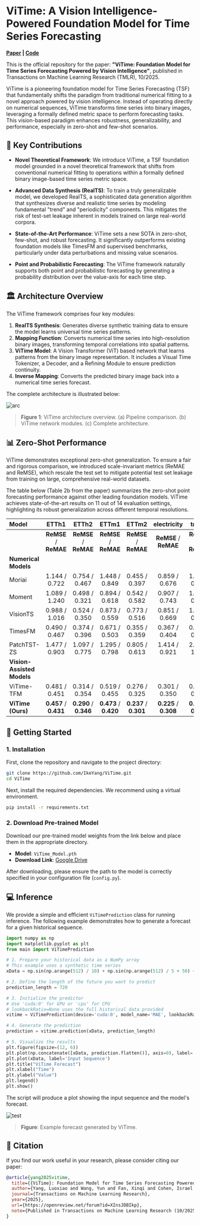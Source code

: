 # ViTime: A Vision Intelligence-Powered Foundation Model for Time Series Forecasting

**[Paper](https://openreview.net/forum?id=XInsJDBIkp) | [Code](https://github.com/IkeYang/ViTime)**

This is the official repository for the paper: **"ViTime: Foundation Model for Time Series Forecasting Powered by Vision Intelligence"**, published in Transactions on Machine Learning Research (TMLR), 10/2025.

ViTime is a pioneering foundation model for Time Series Forecasting (TSF) that fundamentally shifts the paradigm from traditional numerical fitting to a novel approach powered by vision intelligence. Instead of operating directly on numerical sequences, ViTime transforms time series into binary images, leveraging a formally defined metric space to perform forecasting tasks. This vision-based paradigm enhances robustness, generalizability, and performance, especially in zero-shot and few-shot scenarios.

## 🌟 Key Contributions

- **Novel Theoretical Framework**: We introduce ViTime, a TSF foundation model grounded in a novel theoretical framework that shifts from conventional numerical fitting to operations within a formally defined binary image-based time series metric space.

- **Advanced Data Synthesis (RealTS)**: To train a truly generalizable model, we developed RealTS, a sophisticated data generation algorithm that synthesizes diverse and realistic time series by modeling fundamental "trend" and "periodicity" components. This mitigates the risk of test-set leakage inherent in models trained on large real-world corpora.

- **State-of-the-Art Performance**: ViTime sets a new SOTA in zero-shot, few-shot, and robust forecasting. It significantly outperforms existing foundation models like TimesFM and supervised benchmarks, particularly under data perturbations and missing value scenarios.

- **Point and Probabilistic Forecasting**: The ViTime framework naturally supports both point and probabilistic forecasting by generating a probability distribution over the value-axis for each time step.

## 🏛️ Architecture Overview

The ViTime framework comprises four key modules:
1.  **RealTS Synthesis**: Generates diverse synthetic training data to ensure the model learns universal time series patterns.
2.  **Mapping Function**: Converts numerical time series into high-resolution binary images, transforming temporal correlations into spatial patterns.
3.  **ViTime Model**: A Vision Transformer (ViT) based network that learns patterns from the binary image representation. It includes a Visual Time Tokenizer, a Decoder, and a Refining Module to ensure prediction continuity.
4.  **Inverse Mapping**: Converts the predicted binary image back into a numerical time series forecast.

The complete architecture is illustrated below:

![arc](test.jpg)
> **Figure 1**: ViTime architecture overview. (a) Pipeline comparison. (b) ViTime network modules. (c) Complete architecture.

## 📊 Zero-Shot Performance

ViTime demonstrates exceptional zero-shot generalization. To ensure a fair and rigorous comparison, we introduced scale-invariant metrics (ReMAE and ReMSE), which rescale the test set to mitigate potential test set leakage from training on large, comprehensive real-world datasets.

The table below (Table 2b from the paper) summarizes the zero-shot point forecasting performance against other leading foundation models. ViTime achieves state-of-the-art results on 11 out of 14 evaluation settings, highlighting its robust generalization across different temporal resolutions.

| Model | ETTh1 | ETTh2 | ETTm1 | ETTm2 | electricity | traffic | weather |
| :--- | :---: | :---: | :---: | :---: | :---: | :---: | :---: |
| | **ReMSE** / **ReMAE** | **ReMSE** / **ReMAE** | **ReMSE** / **ReMAE** | **ReMSE** / **ReMAE** | **ReMSE** / **ReMAE** | **ReMSE** / **ReMAE** | **ReMSE** / **ReMAE** |
| **Numerical Models** | | | | | | | |
| Moriai | 1.144 / 0.722 | 0.754 / 0.467 | 1.448 / 0.849 | 0.455 / 0.397 | 0.859 / 0.676 | 1.416 / 0.894 | 0.706 / 0.414 |
| Moment | 1.089 / 1.240 | 0.498 / 0.321 | 0.894 / 0.618 | 0.542 / 0.582 | 0.907 / 0.743 | 1.138 / 0.690 | 0.545 / 0.349 |
| VisionTS | 0.988 / 1.016 | 0.524 / 0.350 | 0.873 / 0.559 | 0.773 / 0.516 | 0.851 / 0.669 | 1.173 / 0.669 | 0.519 / 0.327 |
| TimesFM | 0.490 / 0.467 | 0.374 / 0.396 | 0.671 / 0.503 | 0.355 / 0.359 | 0.367 / 0.404 | 0.744 / 0.519 | 0.284 / 0.306 |
| PatchTST-ZS | 1.477 / 0.903 | 1.097 / 0.775 | 1.295 / 0.798 | 0.805 / 0.613 | 1.414 / 0.921 | 2.054 / 1.002 | 0.911 / 0.584 |
| **Vision-Assisted Models** | | | | | | | |
| ViTime-TFM | 0.481 / 0.451 | 0.314 / 0.354 | 0.519 / 0.455 | 0.276 / 0.325 | 0.301 / 0.350 | 0.718 / 0.460 | 0.237 / 0.261 |
| **ViTime (Ours)** | **0.457** / **0.431** | **0.290** / **0.346** | **0.473** / **0.420** | **0.237** / **0.301** | **0.225** / **0.308** | **0.730** / **0.400** | **0.203** / **0.228** |

## 🚀 Getting Started

### 1. Installation

First, clone the repository and navigate to the project directory:
```bash
git clone https://github.com/IkeYang/ViTime.git
cd ViTime
```

Next, install the required dependencies. We recommend using a virtual environment.
```bash
pip install -r requirements.txt
```

### 2. Download Pre-trained Model

Download our pre-trained model weights from the link below and place them in the appropriate directory.

- **Model**: `ViTime_Model.pth`
- **Download Link**: [Google Drive](https://drive.google.com/file/d/1ex5ZrIKhsnLj2EuUkP9We3Bpcr1kVh5d/view?usp=sharing)

After downloading, please ensure the path to the model is correctly specified in your configuration file (`config.py`).

## 💻 Inference

We provide a simple and efficient `ViTimePrediction` class for running inference. The following example demonstrates how to generate a forecast for a given historical sequence.

```python
import numpy as np
import matplotlib.pyplot as plt
from main import ViTimePrediction

# 1. Prepare your historical data as a NumPy array
# This example uses a synthetic time series
xData = np.sin(np.arange(512) / 10) + np.sin(np.arange(512) / 5 + 50) + np.cos(np.arange(512) + 50)

# 2. Define the length of the future you want to predict
prediction_length = 720

# 3. Initialize the predictor
# Use 'cuda:0' for GPU or 'cpu' for CPU
# lookbackRatio=None uses the full historical data provided
vitime = ViTimePrediction(device='cuda:0', model_name='MAE', lookbackRatio=None)

# 4. Generate the prediction
prediction = vitime.prediction(xData, prediction_length)

# 5. Visualize the results
plt.figure(figsize=(12, 6))
plt.plot(np.concatenate([xData, prediction.flatten()], axis=0), label='Prediction')
plt.plot(xData, label='Input Sequence')
plt.title("ViTime Forecast")
plt.xlabel("Time")
plt.ylabel("Value")
plt.legend()
plt.show()
```

The script will produce a plot showing the input sequence and the model's forecast.

![test](test.jpg)
> **Figure**: Example forecast generated by ViTime.

## 📜 Citation

If you find our work useful in your research, please consider citing our paper:
```bibtex
@article{yang2025vitime,
  title={{ViTime}: Foundation Model for Time Series Forecasting Powered by Vision Intelligence},
  author={Yang, Luoxiao and Wang, Yun and Fan, Xinqi and Cohen, Israel and Chen, Jingdong and Zhang, Zijun},
  journal={Transactions on Machine Learning Research},
  year={2025},
  url={https://openreview.net/forum?id=XInsJDBIkp},
  note={Published in Transactions on Machine Learning Research (10/2025)}
}
```
